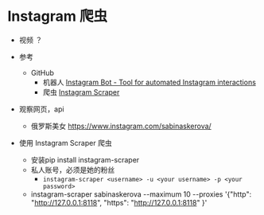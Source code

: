 
# Instagram 爬虫

- 视频 ？

- 参考
    - GitHub
        - 机器人 [Instagram Bot - Tool for automated Instagram interactions](https://github.com/timgrossmann/InstaPy)
        - 爬虫 [Instagram Scraper](https://github.com/rarcega/instagram-scraper)

- 观察网页，api
    - 俄罗斯美女 https://www.instagram.com/sabinaskerova/

- 使用 Instagram Scraper 爬虫
    - 安装pip install instagram-scraper
    - 私人账号，必须是她的粉丝
        - `instagram-scraper <username> -u <your username> -p <your password> `    
    - instagram-scraper sabinaskerova --maximum 10 --proxies '{"http": "http://127.0.0.1:8118", "https": "http://127.0.0.1:8118" }'
